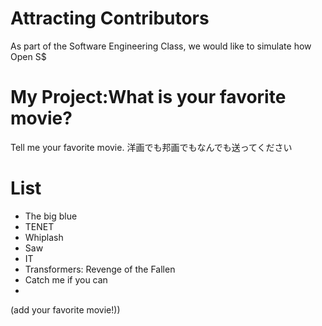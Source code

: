 # Attracting Contributors
As part of the Software Engineering Class, we would like to simulate how Open S$

# My Project:What is your favorite movie?
Tell me your favorite movie.
洋画でも邦画でもなんでも送ってください

# List
- The big blue
- TENET
- Whiplash  
- Saw
- IT
- Transformers: Revenge of the Fallen
- Catch me if you can
- 

(add your favorite movie!))

